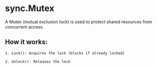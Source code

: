 # sync.Mutex
A Mutex (mutual exclusion lock) is used to protect shared resources from concurrent access.

## How it works:
    1. Lock(): Acquires the lock (blocks if already locked)

    2. Unlock(): Releases the lock